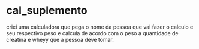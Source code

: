 # cal_suplemento
criei uma calculadora que pega o nome da pessoa que vai fazer o calculo e seu respectivo peso e calcula de acordo com o peso a quantidade de creatina e wheyy que a pessoa deve tomar.
